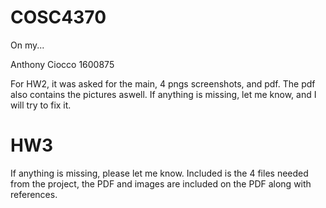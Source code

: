 # COSC4370
On my...

Anthony Ciocco
1600875

For HW2, it was asked for the main, 4 pngs screenshots, and pdf. The pdf also contains the pictures aswell. If anything is missing, let me know, and I will try to fix it. 

# HW3 
If anything is missing, please let me know. Included is the 4 files needed from the project, the PDF and images are included on the PDF along with references. 
